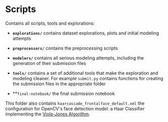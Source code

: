 # Scripts

Contains all scripts, tools and explorations:  

* **`explorations/`** contains dataset explorations, plots and initial modeling attempts  

* **`preprocessors/`** contains the preprocessing scripts  

* **`modelers/`** contains all serious modeling attempts, including the generation of their submission files

* **`tools/`** contains a set of additional tools that make the exploration and modeling cleaner. For example `submit.py` contains functions for creating the submission files in the appropriate folder  

* **`final-notebook/` the final submission notebook

This folder also contains `haarcascade_frontalface_default.xml` the configuration for OpenCV's face detection model: a Haar Classifier implementing the [Viola-Jones Algorithm](https://en.wikipedia.org/wiki/Viola%E2%80%93Jones_object_detection_framework).


